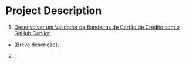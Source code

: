 # Project Description
1. [Desenvolver um Validador de Bandeiras de Cartão de Crédito com o GitHub Copilot](https://web.dio.me/project/criando-um-validador-de-bandeiras-de-cartao-de-credito-com-o-github-copilot/learning/d71c1ba2-8f3f-4b23-bfdf-b20bf8f1346);
  - [Breve descrição];
2. []();
